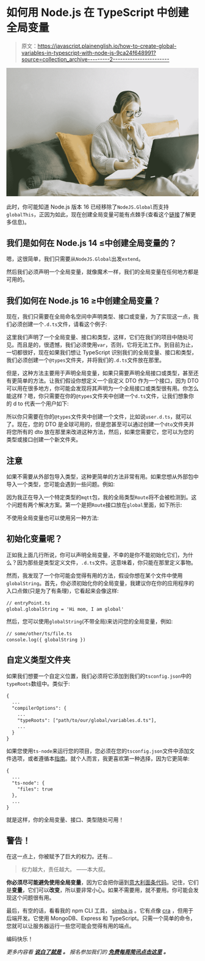 # 如何用 Node.js 在 TypeScript 中创建全局变量

> 原文：<https://javascript.plainenglish.io/how-to-create-global-variables-in-typescript-with-node-js-9ca24f648991?source=collection_archive---------2----------------------->

![](img/893246106f44ac09ff4f4cece6c44876.png)

此时，你可能知道 Node.js 版本 16 已经移除了`NodeJS.Global`而支持`globalThis`，正因为如此，现在创建全局变量可能有点棘手(查看这个[链接](https://github.com/DefinitelyTyped/DefinitelyTyped/pull/53669)了解更多信息)。

## 我们是如何在 Node.js 14 ≤中创建全局变量的？

嗯，这很简单，我们只需要从`NodeJS.Global`出发`extend`。

然后我们必须声明一个全局变量，就像魔术一样，我们的全局变量在任何地方都是可用的。

## 我们如何在 Node.js 16 ≥中创建全局变量？

现在，我们只需要在全局命名空间中声明类型、接口或变量，为了实现这一点，我们必须创建一个`.d.ts`文件，请看这个例子:

这里我们声明了一个全局变量、接口和类型，这样，它们在我们的项目中随处可见。而且是的，很遗憾，我们必须使用`var`，否则，它将无法工作。到目前为止，一切都很好，现在如果我们想让 TypeScript 识别我们的全局变量、接口和类型，我们必须创建一个`@types`文件夹，并将我们的`.d.ts`文件放在那里。

但是，这种方法主要用于声明全局变量，如果只需要声明全局接口或类型，甚至还有更简单的方法。让我们假设你想定义一个自定义 DTO 作为一个接口，因为 DTO 可以用在很多地方，你可能会发现将其声明为一个全局接口或类型很有用。你怎么能这样？嗯，你只需要在你的`@types`文件夹中创建一个`d.ts`文件，让我们想象你的 d to 代表一个用户如下:

所以你只需要在你的`@types`文件夹中创建一个文件，比如说`user.d.ts`，就可以了。现在，您的 DTO 是全球可用的，但是您甚至可以通过创建一个`dto`文件夹并将您所有的 dto 放在那里来改进这种方法，然后，如果您需要它，您可以为您的类型或接口创建一个新文件夹。

## 注意

如果不需要从外部包导入类型，这种更简单的方法非常有用。如果您想从外部包中导入一个类型，您可能会遇到一些问题。例如:

因为我正在导入一个特定类型的`mqtt`包，我的全局类型`Route`将不会被检测到。这个问题有两个解决方案。第一个是把`Route`接口放在`global`里面，如下所示:

不使用全局变量也可以使用另一种方法:

## 初始化变量呢？

正如我上面几行所说，你可以声明全局变量，不幸的是你不能初始化它们，为什么？因为那些是类型定义文件，`.d.ts`文件。这意味着，你只能在那里定义事物。

然而，我发现了一个你可能会觉得有用的方法，假设你想在某个文件中使用`globalString`。首先，你必须初始化你的全局变量，我建议你在你的应用程序的入口点做(只是为了有条理)，它看起来会像这样:

```
// entryPoint.ts
global.globalString = 'Hi mom, I am global'
```

然后，您可以使用`globalString`(不带全局)来访问您的全局变量，例如:

```
// some/other/ts/file.ts
console.log({ globalString })
```

## 自定义类型文件夹

如果我们想要一个自定义位置，我们必须将它添加到我们的`tsconfig.json`中的`typeRoots`数组中。类似于:

```
{
  ...
  "compilerOptions": {
    ...
    "typeRoots": ["path/to/our/global/variables.d.ts"],
    ...
  }
}
```

如果您使用`ts-node`来运行您的项目，您必须在您的`tsconfig.json`文件中添加文件选项，或者遵循本[指南](https://github.com/TypeStrong/ts-node#missing-types)。就个人而言，我更喜欢第一种选择，因为它更简单:

```
{
  ...
  "ts-node": {
    "files": true
  },
  ...
}
```

就是这样，你的全局变量、接口、类型随处可用！

## 警告！

在这一点上，你被赋予了巨大的权力。还有…

> 权力越大，责任越大。
> ——本大叔。

**你必须尽可能避免使用全局变量**，因为它会把你逼到[意大利面条代码](https://en.wikipedia.org/wiki/Spaghetti_code)。记住，它们是**变量**，它们可以**改变**，所以要非常小心。如果不需要用，就不要用。你可能会发现这个问题很有用。

最后，有空的话，看看我的 npm CLI 工具， [simba.js](https://www.npmjs.com/package/@anthonylzq/simba.js) 。它有点像 [cra](https://create-react-app.dev/) ，但用于后端开发。它使用 MongoDB、Express 和 TypeScript。只需一个简单的命令，您就可以让服务器运行一些您可能会觉得有用的端点。

编码快乐！

*更多内容看* [***说白了就是***](http://plainenglish.io/) ***。*** *报名参加我们的* [***免费每周简讯点击这里***](http://newsletter.plainenglish.io/) ***。***